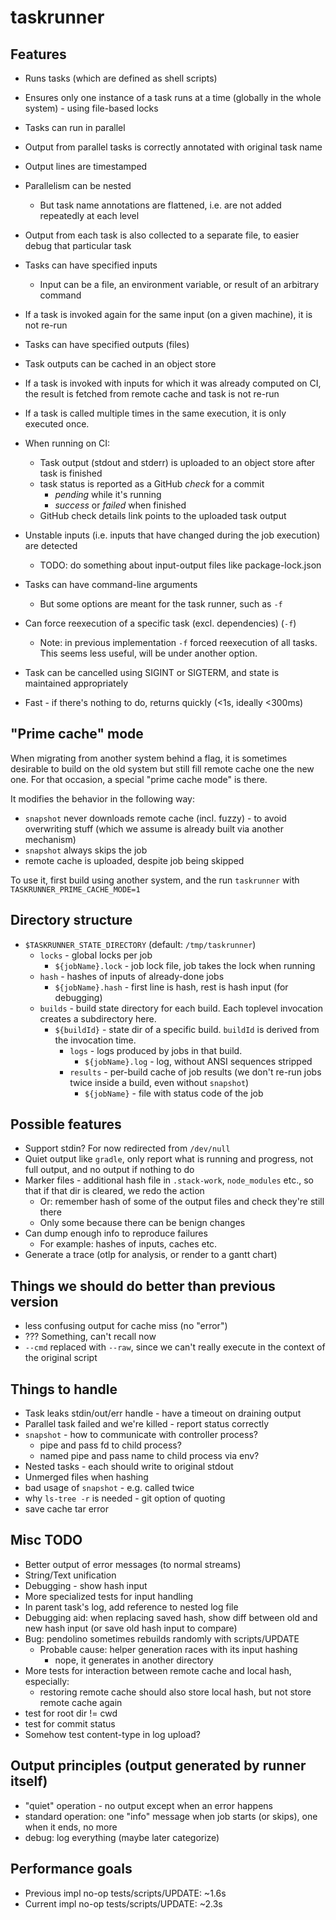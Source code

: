 # taskrunner

## Features

- Runs tasks (which are defined as shell scripts)
- Ensures only one instance of a task runs at a time (globally in the whole system) - using file-based locks
- Tasks can run in parallel
- Output from parallel tasks is correctly annotated with original task name
- Output lines are timestamped
- Parallelism can be nested
  - But task name annotations are flattened, i.e. are not added repeatedly at each level
- Output from each task is also collected to a separate file, to easier debug that particular task
- Tasks can have specified inputs
  - Input can be a file, an environment variable, or result of an arbitrary command
- If a task is invoked again for the same input (on a given machine), it is not re-run
- Tasks can have specified outputs (files)
- Task outputs can be cached in an object store
- If a task is invoked with inputs for which it was already computed on CI, the result is fetched from remote cache and task is not re-run
- If a task is called multiple times in the same execution, it is only executed once.
- When running on CI:
   - Task output (stdout and stderr) is uploaded to an object store after task is finished
   - task status is reported as a GitHub _check_ for a commit
     - _pending_ while it's running
     - _success_ or _failed_ when finished
   - GitHub check details link points to the uploaded task output

- Unstable inputs (i.e. inputs that have changed during the job execution) are detected
  - TODO: do something about input-output files like package-lock.json

- Tasks can have command-line arguments
  - But some options are meant for the task runner, such as `-f`

- Can force reexecution of a specific task (excl. dependencies) (`-f`)
  - Note: in previous implementation `-f` forced reexecution of all tasks. This seems less useful, will be under another option.

- Task can be cancelled using SIGINT or SIGTERM, and state is maintained appropriately

- Fast - if there's nothing to do, returns quickly (<1s, ideally <300ms)

## "Prime cache" mode

When migrating from another system behind a flag, it is sometimes desirable to build on the old system but still fill remote cache one the new one. For that occasion, a special "prime cache mode" is there.

It modifies the behavior in the following way:
- `snapshot` never downloads remote cache (incl. fuzzy) - to avoid overwriting stuff (which we assume is already built via another mechanism)
- `snapshot` always skips the job
- remote cache is uploaded, despite job being skipped

To use it, first build using another system, and the run `taskrunner` with `TASKRUNNER_PRIME_CACHE_MODE=1`

## Directory structure

- `$TASKRUNNER_STATE_DIRECTORY` (default: `/tmp/taskrunner`)
  - `locks` - global locks per job
    - `${jobName}.lock` - job lock file, job takes the lock when running
  - `hash` - hashes of inputs of already-done jobs
    - `${jobName}.hash` - first line is hash, rest is hash input (for debugging)
  - `builds` - build state directory for each build. Each toplevel invocation creates a subdirectory here.
    - `${buildId}` - state dir of a specific build. `buildId` is derived from the invocation time.
      - `logs` - logs produced by jobs in that build.
        - `${jobName}.log` - log, without ANSI sequences stripped
      - `results` - per-build cache of job results (we don't re-run jobs twice inside a build, even without `snapshot`)
        - `${jobName}` - file with status code of the job

## Possible features

- Support stdin? For now redirected from `/dev/null`
- Quiet output like `gradle`, only report what is running and progress, not full output, and no output if nothing to do
- Marker files - additional hash file in `.stack-work`, `node_modules` etc., so that if that dir is cleared, we redo the action
  - Or: remember hash of some of the output files and check they're still there
  - Only some because there can be benign changes
- Can dump enough info to reproduce failures
  - For example: hashes of inputs, caches etc.
- Generate a trace (otlp for analysis, or render to a gantt chart)

## Things we should do better than previous version

- less confusing output for cache miss (no "error")
- ??? Something, can't recall now
- `--cmd` replaced with `--raw`, since we can't really execute in the context of the original script

## Things to handle

- Task leaks stdin/out/err handle - have a timeout on draining output
- Parallel task failed and we're killed - report status correctly
- `snapshot` - how to communicate with controller process?
  - pipe and pass fd to child process?
  - named pipe and pass name to child process via env?
- Nested tasks - each should write to original stdout
- Unmerged files when hashing
- bad usage of `snapshot` - e.g. called twice
- why `ls-tree -r` is needed - git option of quoting
- save cache tar error

## Misc TODO

- Better output of error messages (to normal streams)
- String/Text unification
- Debugging - show hash input
- More specialized tests for input handling
- In parent task's log, add reference to nested log file
- Debugging aid: when replacing saved hash, show diff between old and new hash input (or save old hash input to compare)
- Bug: pendolino sometimes rebuilds randomly with scripts/UPDATE
  - Probable cause: helper generation races with its input hashing
    - nope, it generates in another directory
- More tests for interaction between remote cache and local hash, especially:
  - restoring remote cache should also store local hash, but not store remote cache again
- test for root dir != cwd
- test for commit status
- Somehow test content-type in log upload?

## Output principles (output generated by runner itself)

- "quiet" operation - no output except when an error happens
- standard operation: one "info" message when job starts (or skips), one when it ends, no more
- debug: log everything (maybe later categorize)

## Performance goals

- Previous impl no-op tests/scripts/UPDATE: ~1.6s
- Current impl no-op tests/scripts/UPDATE: ~2.3s
